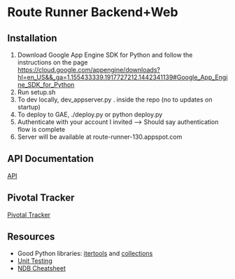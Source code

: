 # Route Runner Backend+Web

## Installation
1. Download Google App Engine SDK for Python and follow the instructions on the page
https://cloud.google.com/appengine/downloads?hl=en_US&&_ga=1.155433339.1917727212.1442341139#Google_App_Engine_SDK_for_Python
2. Run setup.sh
3. To dev locally, dev_appserver.py . inside the repo (no to updates on startup)
4. To deploy to GAE, ./deploy.py or python deploy.py
  1. Authenticate with your account I invited —> Should say authentication flow is complete
  2. Server will be available at route-runner-130.appspot.com

## API Documentation
[API](http://docs.routerunner.apiary.io/)

## Pivotal Tracker
[Pivotal Tracker](https://www.pivotaltracker.com/n/projects/1445446)


## Resources
* Good Python libraries: [itertools](https://docs.python.org/2/library/itertools.html) and [collections](https://docs.python.org/2/library/collections.html)
* [Unit Testing](https://docs.python.org/2/library/unittest.html)
* [NDB Cheatsheet](https://docs.google.com/document/d/1AefylbadN456_Z7BZOpZEXDq8cR8LYu7QgI7bt5V0Iw/mobilebasic?pli=1)

